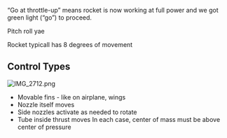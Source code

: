 “Go at throttle-up” means rocket is now working at full power and we got green light (“go”) to proceed.

Pitch roll yae

Rocket typicall has 8 degrees of movement

## Control Types

![IMG\_2712.png](img_2712.png)

* Movable fins - like on airplane, wings
* Nozzle itself moves
* Side nozzles activate as needed to rotate
* Tube inside thrust moves
  In each case, center of mass must be above center of pressure
